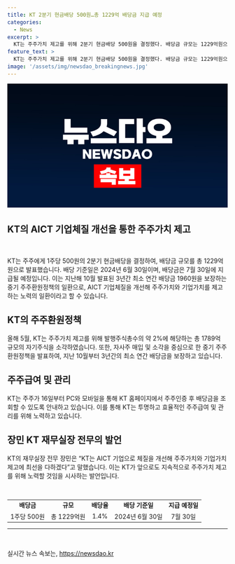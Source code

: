 ```yaml
---
title: KT 2분기 현금배당 500원…총 1229억 배당금 지급 예정
categories:
  - News
excerpt: >
  KT는 주주가치 제고를 위해 2분기 현금배당 500원을 결정했다. 배당금 규모는 1229억원으로, 1.4%의 시가배당율을 보인다. 10월부터 3년간 연간 배당금 1960원을 보장하고, 자사주 매입 및 소각을 통한 중기 주주환원정책을 밝힌바 있다. 이에 대한 반응으로, KT는 AICT 기업으로 체질을 개선하고 주주가치와 기업가치를 제고할 것으로 밝혔다. 
feature_text: >
  KT는 주주가치 제고를 위해 2분기 현금배당 500원을 결정했다. 배당금 규모는 1229억원으로, 1.4%의 시가배당율을 보인다. 10월부터 3년간 연간 배당금 1960원을 보장하고, 자사주 매입 및 소각을 통한 중기 주주환원정책을 밝힌바 있다. 이에 대한 반응으로, KT는 AICT 기업으로 체질을 개선하고 주주가치와 기업가치를 제고할 것으로 밝혔다. 
image: '/assets/img/newsdao_breakingnews.jpg'
---
```


<p><img src="/assets/img/newsdao_breakingnews.jpg" alt="ranknews 속보" /></p>

<h2 data-ke-size="size24">KT의 AICT 기업체질 개선을 통한 주주가치 제고</h2>

<p data-ke-size="size16">&nbsp;</p>

<p data-ke-size="size16">KT는 주주에게 1주당 500원의 2분기 현금배당을 결정하여, 배당금 규모를 총 1229억원으로 발표했습니다. 배당 기준일은 2024년 6월 30일이며, 배당금은 7월 30일에 지급될 예정입니다. 이는 지난해 10월 발표된 3년간 최소 연간 배당금 1960원을 보장하는 중기 주주환원정책의 일환으로, AICT 기업체질을 개선해 주주가치와 기업가치를 제고하는 노력의 일환이라고 할 수 있습니다.</p>

<h2 data-ke-size="size26">KT의 주주환원정책</h2>

<p data-ke-size="size16">올해 5월, KT는 주주가치 제고를 위해 발행주식총수의 약 2%에 해당하는 총 1789억 규모의 자기주식을 소각하였습니다. 또한, 자사주 매입 및 소각을 중심으로 한 중기 주주환원정책을 발표하여, 지난 10월부터 3년간의 최소 연간 배당금을 보장하고 있습니다.</p>

<h2 data-ke-size="size26">주주급여 및 관리</h2>

<p data-ke-size="size16">KT는 주주가 16일부터 PC와 모바일을 통해 KT 홈페이지에서 주주인증 후 배당금을 조회할 수 있도록 안내하고 있습니다. 이를 통해 KT는 투명하고 효율적인 주주급여 및 관리를 위해 노력하고 있습니다.</p>

<h2 data-ke-size="size26">장민 KT 재무실장 전무의 발언</h2>

<p data-ke-size="size16">KT의 재무실장 전무 장민은 “KT는 AICT 기업으로 체질을 개선해 주주가치와 기업가치 제고에 최선을 다하겠다”고 말했습니다. 이는 KT가 앞으로도 지속적으로 주주가치 제고를 위해 노력할 것임을 시사하는 발언입니다.</p>

<p data-ke-size="size16">&nbsp;</p>

<table>
    <tbody>
        <tr>
            <td style="text-align: center; height: 17px;"><b>배당금</b></td>
            <td style="text-align: center; height: 17px;"><b>규모</b></td>
            <td style="text-align: center; height: 17px;"><b>배당율</b></td>
            <td style="text-align: center; height: 17px;"><b>배당 기준일</b></td>
            <td style="text-align: center; height: 17px;"><b>지급 예정일</b></td>
        </tr>
        <tr>
            <td style="text-align: center; height: 17px;">1주당 500원</td>
            <td style="text-align: center; height: 17px;">총 1229억원</td>
            <td style="text-align: center; height: 17px;">1.4%</td>
            <td style="text-align: center; height: 17px;">2024년 6월 30일</td>
            <td style="text-align: center; height: 17px;">7월 30일</td>
        </tr>
    </tbody>
</table>

<p data-ke-size="size16"></p>

<hr>

<p data-ke-size="size16">&nbsp;</p>
실시간 뉴스 속보는, <a href="https://newsdao.kr" rel="dofollow">https://newsdao.kr</a>


